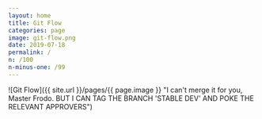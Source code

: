 ```yaml
---
layout: home
title: Git Flow
categories: page
image: git-flow.png
date: 2019-07-18
permalink: /
n: /100
n-minus-one: /99
---
```


![Git Flow]({{ site.url }}/pages/{{ page.image }} "I can't merge it for you, Master Frodo. BUT I CAN TAG THE BRANCH 'STABLE DEV' AND POKE THE RELEVANT APPROVERS")

